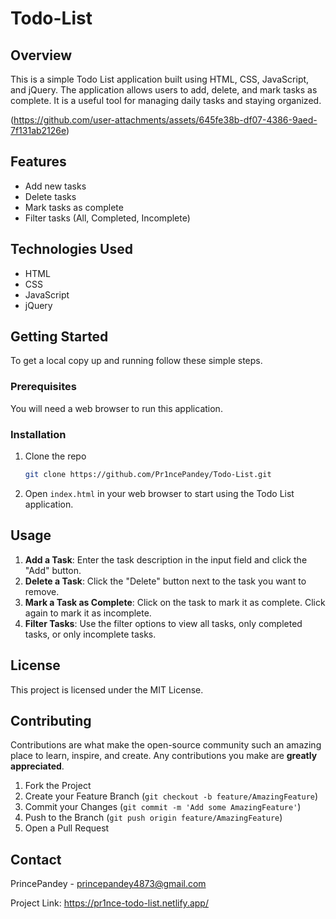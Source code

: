 # Todo-List

## Overview

This is a simple Todo List application built using HTML, CSS, JavaScript, and jQuery. The application allows users to add, delete, and mark tasks as complete. It is a useful tool for managing daily tasks and staying organized.

(https://github.com/user-attachments/assets/645fe38b-df07-4386-9aed-7f131ab2126e)

## Features

- Add new tasks
- Delete tasks
- Mark tasks as complete
- Filter tasks (All, Completed, Incomplete)

## Technologies Used

- HTML
- CSS
- JavaScript
- jQuery

## Getting Started

To get a local copy up and running follow these simple steps.

### Prerequisites

You will need a web browser to run this application.

### Installation

1. Clone the repo
   ```sh
   git clone https://github.com/Pr1ncePandey/Todo-List.git
   ```
2. Open `index.html` in your web browser to start using the Todo List application.

## Usage

1. **Add a Task**: Enter the task description in the input field and click the "Add" button.
2. **Delete a Task**: Click the "Delete" button next to the task you want to remove.
3. **Mark a Task as Complete**: Click on the task to mark it as complete. Click again to mark it as incomplete.
4. **Filter Tasks**: Use the filter options to view all tasks, only completed tasks, or only incomplete tasks.

## License
This project is licensed under the MIT License.

## Contributing

Contributions are what make the open-source community such an amazing place to learn, inspire, and create. Any contributions you make are **greatly appreciated**.

1. Fork the Project
2. Create your Feature Branch (`git checkout -b feature/AmazingFeature`)
3. Commit your Changes (`git commit -m 'Add some AmazingFeature'`)
4. Push to the Branch (`git push origin feature/AmazingFeature`)
5. Open a Pull Request

## Contact

PrincePandey - princepandey4873@gmail.com

Project Link: https://pr1nce-todo-list.netlify.app/
